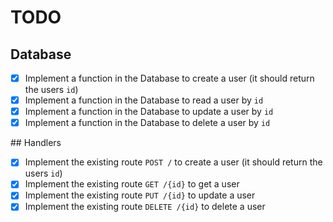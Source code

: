 # TODO

## Database

- [x] Implement a function in the Database to create a user (it should return the users `id`)
- [x] Implement a function in the Database to read a user by `id`
- [x] Implement a function in the Database to update a user by `id`
- [x] Implement a function in the Database to delete a user by `id`

## Handlers

- [x] Implement the existing route `POST /` to create a user (it should return the users `id`)
- [x] Implement the existing route `GET /{id}` to get a user
- [x] Implement the existing route `PUT /{id}` to update a user
- [x] Implement the existing route `DELETE /{id}` to delete a user
